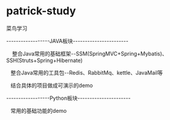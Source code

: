 # patrick-study
菜鸟学习

------------------JAVA板块-----------------------

    
    整合Java常用的基础框架--SSM(SpringMVC+Spring+Mybatis)、SSH(Struts+Spring+Hibernate)
    
    整合Java常用的工具包--Redis、RabbitMq、kettle、JavaMail等  
    
    结合具体的项目做成可演示的demo
    
    
------------------Python板块----------------------

    常用的基础功能的demo
